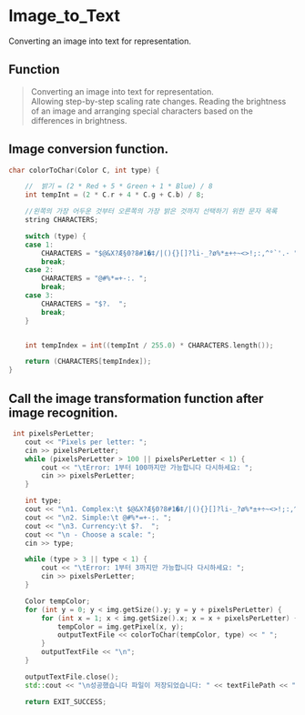 Image_to_Text
=============
Converting an image into text for representation.  


## Function   
> Converting an image into text for representation.  
> Allowing step-by-step scaling rate changes.
> Reading the brightness of an image and arranging special characters based on the differences in brightness.

## Image conversion function.
```C++
char colorToChar(Color C, int type) {

    //  밝기 = (2 * Red + 5 * Green + 1 * Blue) / 8
    int tempInt = (2 * C.r + 4 * C.g + C.b) / 8;    

    //왼쪽의 가장 어두운 것부터 오른쪽의 가장 밝은 것까지 선택하기 위한 문자 목록
    string CHARACTERS;

    switch (type) {
    case 1:
        CHARACTERS = "$@&X?Æ§0?8#1�‡/|(){}[]?li-_?ø%*±+÷~<>!;:,^°`'.· ";   
        break;
    case 2:
        CHARACTERS = "@#%*=+-:. ";                                      
        break;
    case 3:
        CHARACTERS = "$?.  ";                                            
        break;
    }


    int tempIndex = int((tempInt / 255.0) * CHARACTERS.length());

    return (CHARACTERS[tempIndex]);
}

```
## Call the image transformation function after image recognition.
```C++
 int pixelsPerLetter;
    cout << "Pixels per letter: ";
    cin >> pixelsPerLetter;
    while (pixelsPerLetter > 100 || pixelsPerLetter < 1) {
        cout << "\tError: 1부터 100까지만 가능합니다 다시하세요: ";
        cin >> pixelsPerLetter;
    }

    int type;
    cout << "\n1. Complex:\t $@&X?Æ§0?8#1�‡/|(){}[]?li-_?ø%*±+÷~<>!;:,^°`'.· ";
    cout << "\n2. Simple:\t @#%*=+-:. ";
    cout << "\n3. Currency:\t $?.  ";
    cout << "\n - Choose a scale: ";
    cin >> type;

    while (type > 3 || type < 1) {
        cout << "\tError: 1부터 3까지만 가능합니다 다시하세요: ";
        cin >> pixelsPerLetter;
    }

    Color tempColor;
    for (int y = 0; y < img.getSize().y; y = y + pixelsPerLetter) {
        for (int x = 1; x < img.getSize().x; x = x + pixelsPerLetter) {
            tempColor = img.getPixel(x, y);
            outputTextFile << colorToChar(tempColor, type) << " ";
        }
        outputTextFile << "\n";
    }

    outputTextFile.close();
    std::cout << "\n성공했습니다 파일이 저장되었습니다: " << textFilePath << "\n\n";

    return EXIT_SUCCESS;

```
